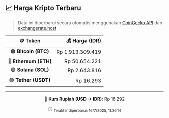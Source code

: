 

<!-- HARGA_KRIPTO -->
## 📈 Harga Kripto Terbaru

> Data ini diperbarui secara otomatis menggunakan [CoinGecko API](https://www.coingecko.com/) dan [exchangerate.host](https://exchangerate.host/)

<div align="center">

| 🪙 Token | 💰 Harga (IDR) |
|:------:|---------------:|
| 🟠 **Bitcoin (BTC)**   | Rp 1.913.309.419 |
| 🔵 **Ethereum (ETH)**  | Rp 50.654.221 |
| 🟣 **Solana (SOL)**    | Rp 2.643.816 |
| 🟢 **Tether (USDT)**   | Rp 16.293 |

---

💱 **Kurs Rupiah (USD → IDR)**: Rp 16.292

🕒 <sub>Terakhir diperbarui: 16/7/2025, 11.26.14</sub>

</div>
<!-- /HARGA_KRIPTO -->